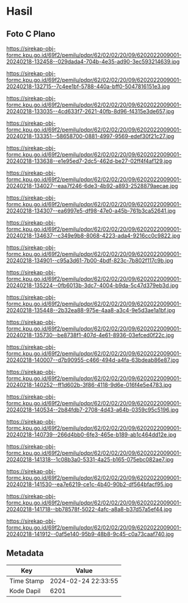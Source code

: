 # Hasil

## Foto C Plano

https://sirekap-obj-formc.kpu.go.id/69f2/pemilu/pdpr/62/02/02/20/09/6202022009001-20240218-132458--029dada4-704b-4e35-ad90-3ec593214639.jpg

https://sirekap-obj-formc.kpu.go.id/69f2/pemilu/pdpr/62/02/02/20/09/6202022009001-20240218-132715--7c4ee1bf-5788-440a-bff0-5047816151e3.jpg

https://sirekap-obj-formc.kpu.go.id/69f2/pemilu/pdpr/62/02/02/20/09/6202022009001-20240218-133035--4cd633f7-2621-40fb-8d96-f4315e3de657.jpg

https://sirekap-obj-formc.kpu.go.id/69f2/pemilu/pdpr/62/02/02/20/09/6202022009001-20240218-133351--58658700-0881-4997-9569-edef30f21c27.jpg

https://sirekap-obj-formc.kpu.go.id/69f2/pemilu/pdpr/62/02/02/20/09/6202022009001-20240218-133638--e1e95ed7-2dc5-462d-be27-02ff4f4af129.jpg

https://sirekap-obj-formc.kpu.go.id/69f2/pemilu/pdpr/62/02/02/20/09/6202022009001-20240218-134027--eaa7f246-6de3-4b92-a893-2528879aecae.jpg

https://sirekap-obj-formc.kpu.go.id/69f2/pemilu/pdpr/62/02/02/20/09/6202022009001-20240218-134307--ea6997e5-df98-47e0-a45b-761b3ca52641.jpg

https://sirekap-obj-formc.kpu.go.id/69f2/pemilu/pdpr/62/02/02/20/09/6202022009001-20240218-134637--c349e9b8-8068-4223-ada4-9216cc0c9822.jpg

https://sirekap-obj-formc.kpu.go.id/69f2/pemilu/pdpr/62/02/02/20/09/6202022009001-20240218-134901--c95a3d61-7b00-4bdf-823c-7b802f117c9b.jpg

https://sirekap-obj-formc.kpu.go.id/69f2/pemilu/pdpr/62/02/02/20/09/6202022009001-20240218-135224--0fb6013b-3dc7-4004-b9da-5c47d379eb3d.jpg

https://sirekap-obj-formc.kpu.go.id/69f2/pemilu/pdpr/62/02/02/20/09/6202022009001-20240218-135448--2b32ea88-975e-4aa8-a3c4-9e5d3ae1a1bf.jpg

https://sirekap-obj-formc.kpu.go.id/69f2/pemilu/pdpr/62/02/02/20/09/6202022009001-20240218-135730--be8738f1-407d-4e61-8936-03efced0f22c.jpg

https://sirekap-obj-formc.kpu.go.id/69f2/pemilu/pdpr/62/02/02/20/09/6202022009001-20240218-140007--d7b90955-c466-494d-a4fa-63bdeab86e87.jpg

https://sirekap-obj-formc.kpu.go.id/69f2/pemilu/pdpr/62/02/02/20/09/6202022009001-20240218-140252--ff1d602b-3f86-4118-9d6e-016f4e5e4783.jpg

https://sirekap-obj-formc.kpu.go.id/69f2/pemilu/pdpr/62/02/02/20/09/6202022009001-20240218-140534--2b84fdb7-2708-4d43-a64b-0359c95c5196.jpg

https://sirekap-obj-formc.kpu.go.id/69f2/pemilu/pdpr/62/02/02/20/09/6202022009001-20240218-140739--266d4bb0-6fe3-465e-b189-ab1c464dd12e.jpg

https://sirekap-obj-formc.kpu.go.id/69f2/pemilu/pdpr/62/02/02/20/09/6202022009001-20240218-141318--1c08b3a0-5331-4a25-b165-075ebc082ae7.jpg

https://sirekap-obj-formc.kpu.go.id/69f2/pemilu/pdpr/62/02/02/20/09/6202022009001-20240218-141530--ea7e6219-ce1c-4b40-90b2-df564bfacf95.jpg

https://sirekap-obj-formc.kpu.go.id/69f2/pemilu/pdpr/62/02/02/20/09/6202022009001-20240218-141718--bb78578f-5022-4afc-a8a8-b37d57a5ef44.jpg

https://sirekap-obj-formc.kpu.go.id/69f2/pemilu/pdpr/62/02/02/20/09/6202022009001-20240218-141912--0af5e140-95b9-48b8-9c45-c0a73caaf740.jpg


## Metadata

| Key        | Value               |
| ---------- | ------------------- |
| Time Stamp | 2024-02-24 22:33:55 |
| Kode Dapil | 6201                |



